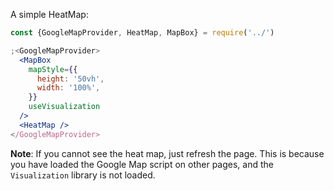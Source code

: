 A simple HeatMap:

```jsx
const {GoogleMapProvider, HeatMap, MapBox} = require('../')

;<GoogleMapProvider>
  <MapBox
    mapStyle={{
      height: '50vh',
      width: '100%',
    }}
    useVisualization
  />
  <HeatMap />
</GoogleMapProvider>
```

**Note**: If you cannot see the heat map, just refresh the page. This is because
you have loaded the Google Map script on other pages, and the `Visualization`
library is not loaded.
